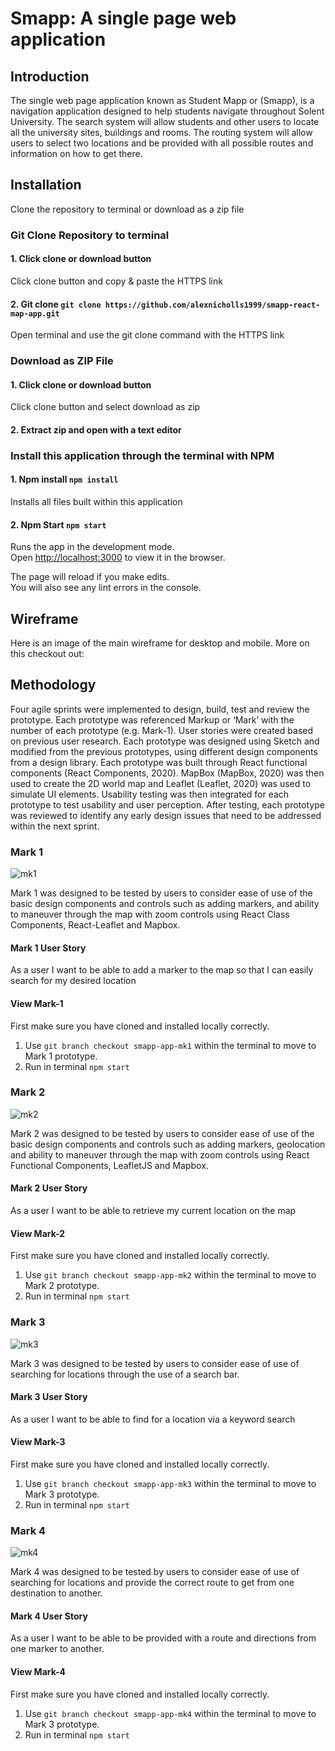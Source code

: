 # Smapp: A single page web application 

## Introduction
The single web page application known as Student Mapp or (Smapp), is a navigation application designed to help students navigate throughout Solent University.  The search system will allow students and other users to locate all the university sites, buildings and rooms. The routing system will allow users to select two locations and be provided with all possible routes and information on how to get there. 

## Installation

Clone the repository to terminal or download as a zip file

### Git Clone Repository to terminal 

#### 1. Click clone or download button
Click clone button and copy & paste the HTTPS link

#### 2. Git clone `git clone https://github.com/alexnicholls1999/smapp-react-map-app.git`
Open terminal and use the git clone command with the HTTPS link 

### Download as ZIP File 

#### 1. Click clone or download button
Click clone button and select download as zip 

#### 2. Extract zip and open with a text editor

### Install this application through the terminal with NPM

#### 1. Npm install `npm install`
Installs all files built within this application

#### 2. Npm Start `npm start`

Runs the app in the development mode.<br />
Open [http://localhost:3000](http://localhost:3000) to view it in the browser.

The page will reload if you make edits.<br />
You will also see any lint errors in the console.

## Wireframe 

Here is an image of the main wireframe for desktop and mobile. More on this checkout out:


## Methodology

Four agile sprints were implemented to design, build, test and review the prototype. Each prototype was referenced Markup or ‘Mark’ with the number of each prototype (e.g. Mark-1).  User stories were created based on previous user research. Each prototype was designed using Sketch and modified from the previous prototypes, using different design components from a design library. Each prototype was built through React functional components (React Components, 2020).  MapBox (MapBox, 2020) was then used to create the 2D world map and Leaflet (Leaflet, 2020) was used to simulate UI elements.  Usability testing was then integrated for each prototype to test usability and user perception.  After testing, each prototype was reviewed to identify any early design issues that need to be addressed within the next sprint.  

### Mark 1 

![mk1](https://user-images.githubusercontent.com/33902638/83202750-335e0500-a140-11ea-9f56-51fa7bdfcda2.gif)

Mark 1 was designed to be tested by users to consider ease of use of the basic design components and controls such as adding markers, and ability to maneuver through the map with zoom controls using React Class Components, React-Leaflet and Mapbox. 

#### Mark 1 User Story 

As a user I want to be able to add a marker to the map so that I can easily search for my desired location


#### View Mark-1
First make sure you have cloned and installed locally correctly.  
1. Use `git branch checkout smapp-app-mk1` within the terminal to move to Mark 1 prototype. 
2. Run in terminal `npm start` 

### Mark 2 

![mk2](https://user-images.githubusercontent.com/33902638/83204238-3c040a80-a143-11ea-8e26-bd7cf4ee9f08.gif)


Mark 2 was designed to be tested by users to consider ease of use of the basic design components and controls such as adding markers, geolocation and ability to maneuver through the map with zoom controls using React Functional Components, LeafletJS and Mapbox. 

#### Mark 2 User Story 

As a user I want to be able to retrieve my current location on the map


#### View Mark-2
First make sure you have cloned and installed locally correctly.  
1. Use `git branch checkout smapp-app-mk2` within the terminal to move to Mark 2 prototype. 
2. Run in terminal `npm start` 

### Mark 3 


![mk3](https://user-images.githubusercontent.com/33902638/83204234-3a3a4700-a143-11ea-9682-f144280fe15a.gif)

Mark 3 was designed to be tested by users to consider ease of use of searching for locations through the use of a search bar. 

#### Mark 3 User Story 

As a user I want to be able to find for a location via a keyword search


#### View Mark-3
First make sure you have cloned and installed locally correctly.  
1. Use `git branch checkout smapp-app-mk3` within the terminal to move to Mark 3 prototype. 
2. Run in terminal `npm start` 

### Mark 4 


![mk4](https://user-images.githubusercontent.com/33902638/83204247-3efefb00-a143-11ea-9ed6-098421cee5a7.gif)



Mark 4 was designed to be tested by users to consider ease of use of searching for locations and provide the correct route to get from one destination to another. 

#### Mark 4 User Story 

As a user I want to be able to be provided with a route and directions from one marker to another.

#### View Mark-4
First make sure you have cloned and installed locally correctly.  
1. Use `git branch checkout smapp-app-mk4` within the terminal to move to Mark 3 prototype. 
2. Run in terminal `npm start` 



    



